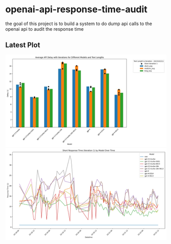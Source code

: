 # openai-api-response-time-audit
the goal of this project is to build a  system to do dump api calls to the openai api to audit the response time

## Latest Plot
<!-- PLOT-PLACEHOLDER-START -->
![result](https://github.com/anisayari/openai-api-response-time-audit/blob/main/results/plot-2023102211.jpg?raw=true)
![line chart](https://github.com/anisayari/openai-api-response-time-audit/blob/main/results/line_chart.jpg?raw=true)
<!-- PLOT-PLACEHOLDER-END -->
